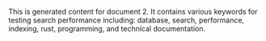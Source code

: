 This is generated content for document 2. It contains various keywords for testing search performance including: database, search, performance, indexing, rust, programming, and technical documentation.